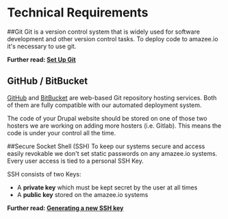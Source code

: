 # Technical Requirements

##Git
Git is a version control system that is widely used for software development and other version control tasks. To deploy code to amazee.io it's necessary to use git.

**Further read: [Set Up Git](https://help.github.com/articles/set-up-git/)**

## GitHub / BitBucket
[GitHub](http://github.com) and [BitBucket](http://bitbucket.org) are web-based Git repository hosting services. Both of them are fully compatible with our automated deployment system.

The code of your Drupal website should be stored on one of those two hosters we are working on adding more hosters (i.e. Gitlab). This means the code is under your control all the time.

##Secure Socket Shell (SSH)
To keep our systems secure and access easily revokable we don't set static passwords on any amazee.io systems. Every user access is tied to a personal SSH Key. 

SSH consists of two Keys:

- A **private key** which must be kept secret by the user at all times
- A **public key** stored on the amazee.io systems

**Further read: [Generating a new SSH key](https://help.github.com/articles/generating-a-new-ssh-key-and-adding-it-to-the-ssh-agent/)**

